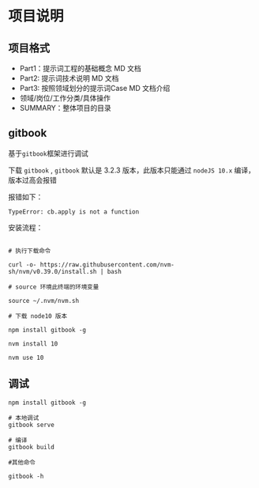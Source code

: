 # 项目说明

## 项目格式

* Part1：提示词工程的基础概念 MD 文档
* Part2: 提示词技术说明 MD 文档
* Part3: 按照领域划分的提示词Case MD 文档介绍
 * 领域/岗位/工作分类/具体操作
* SUMMARY：整体项目的目录


## gitbook 

基于`gitbook`框架进行调试

下载 `gitbook` ,  `gitbook` 默认是 3.2.3 版本，此版本只能通过 `nodeJS 10.x` 编译，版本过高会报错

报错如下：

```shell
TypeError: cb.apply is not a function
```
安装流程：

```shell

# 执行下载命令

curl -o- https://raw.githubusercontent.com/nvm-sh/nvm/v0.39.0/install.sh | bash

# source 环境此终端的环境变量

source ~/.nvm/nvm.sh

# 下载 node10 版本

npm install gitbook -g

nvm install 10

nvm use 10

```

## 调试

```shell
npm install gitbook -g

# 本地调试
gitbook serve

# 编译
gitbook build

#其他命令 

gitbook -h
```